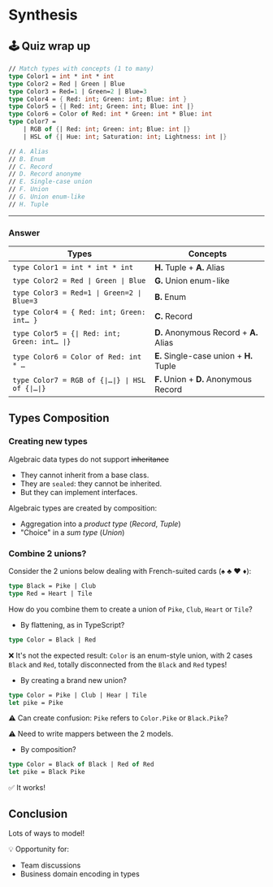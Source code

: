 # Synthesis

## 🕹️ Quiz wrap up

```fsharp
// Match types with concepts (1 to many)
type Color1 = int * int * int
type Color2 = Red | Green | Blue
type Color3 = Red=1 | Green=2 | Blue=3
type Color4 = { Red: int; Green: int; Blue: int }
type Color5 = {| Red: int; Green: int; Blue: int |}
type Color6 = Color of Red: int * Green: int * Blue: int
type Color7 =
    | RGB of {| Red: int; Green: int; Blue: int |}
    | HSL of {| Hue: int; Saturation: int; Lightness: int |}

// A. Alias
// B. Enum
// C. Record
// D. Record anonyme
// E. Single-case union
// F. Union
// G. Union enum-like
// H. Tuple
```

***

### Answer

| Types                                       | Concepts                                |
| ------------------------------------------- | --------------------------------------- |
| `type Color1 = int * int * int`             | **H.** Tuple + **A.** Alias             |
| `type Color2 = Red ∣ Green ∣ Blue`          | **G.** Union enum-like                  |
| `type Color3 = Red=1 ∣ Green=2 ∣ Blue=3`    | **B.** Enum                             |
| `type Color4 = { Red: int; Green: int… }`   | **C.** Record                           |
| `type Color5 = {∣ Red: int; Green: int… ∣}` | **D.** Anonymous Record + **A.** Alias  |
| `type Color6 = Color of Red: int * …`       | **E.** Single-case union + **H.** Tuple |
| `type Color7 = RGB of {∣…∣} ∣ HSL of {∣…∣}` | **F.** Union + **D.** Anonymous Record  |

## Types Composition

### Creating new types

Algebraic data types do not support ~~inheritance~~

* They cannot inherit from a base class.
* They are `sealed`: they cannot be inherited.
* But they can implement interfaces.

Algebraic types are created by composition:

* Aggregation into a _product type_ (_Record_, _Tuple_)
* "Choice" in a _sum type_ (_Union_)

### Combine 2 unions?

Consider the 2 unions below dealing with French-suited cards (♠ ♣ ♥ ♦):

```fsharp
type Black = Pike | Club
type Red = Heart | Tile
```

How do you combine them to create a union of `Pike`, `Club`, `Heart` or `Tile`?

* By flattening, as in TypeScript?

```fsharp
type Color = Black | Red
```

❌ It's not the expected result: `Color` is an enum-style union, with 2 cases `Black` and `Red`, totally disconnected from the `Black` and `Red` types!

* By creating a brand new union?

```fsharp
type Color = Pike | Club | Hear | Tile
let pike = Pike
```

⚠️ Can create confusion: `Pike` refers to `Color.Pike` or `Black.Pike`?

⚠️ Need to write mappers between the 2 models.

* By composition?

```fsharp
type Color = Black of Black | Red of Red
let pike = Black Pike
```

✅ It works!

## Conclusion

Lots of ways to model!

💡 Opportunity for:

* Team discussions
* Business domain encoding in types
